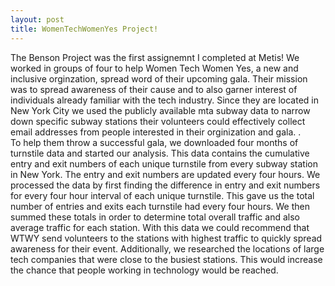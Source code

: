 ```yaml
---
layout: post
title: WomenTechWomenYes Project!
---
```

The Benson Project was the first assignemnt I completed at Metis! We worked in groups of four to help Women Tech Women Yes, a new and inclusive orginzation, spread word of their upcoming gala. Their mission was to spread awareness of their cause and to also garner interest of individuals already familiar with the tech industry. Since they are located in New York City we used the publicly available mta subway data to narrow down specific subway stations their volunteers could effectively collect email addresses from people interested in their orginization and gala. . <br/>
To help them throw a successful gala, we downloaded four months of turnstile data and started our analysis. This data contains the cumulative entry and exit numbers of each unique turnstile from every subway station in New York. The entry and exit numbers are updated every four hours. We processed the data by first finding the difference in entry and exit numbers for every four hour interval of each unique turnstile. This gave us the total number of entries and exits each turnstile had every four hours. We then summed these totals in order to determine total overall traffic and also average traffic for each station. With this data we could recommend that WTWY send volunteers to the stations with highest traffic to quickly spread awareness for their event. Additionally, we researched the locations of large tech companies that were close to the busiest stations. This would increase the chance that people working in technology would be reached. <br>



